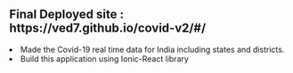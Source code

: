 <h2>Final Deployed site : https://ved7.github.io/covid-v2/#/</h2>
<li>Made the Covid-19 real time data for India including states and districts.</li>
<li>Build this application using Ionic-React library</li>
